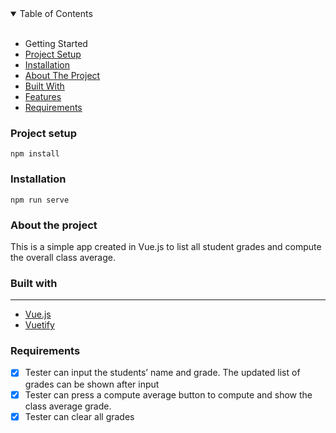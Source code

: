 <details open>
 <summary>Table of Contents</summary>
 <br>
 
 - Getting Started
  - [Project Setup](#project-setup)
  - [Installation](#installation)
 - [About The Project](#about-the-project)
  - [Built With](#build-with)
  - [Features](#features)
 - [Requirements](#requirements)
</details>



### <a name="project-setup"></a> Project setup
```
npm install
```

### <a name="installation"></a> Installation
```
npm run serve
```
### <a name="about-the-project"></a> About the project

This is a simple app created in Vue.js to list all student grades and compute the overall class average. 

### <a name="build-with"></a> Built with
--------

* [Vue.js](https://vuejs.org/)
* [Vuetify](https://vuetifyjs.com/)

### <a name="requirements"></a> Requirements

- [x] Tester can input the students’ name and grade. The updated list of grades can be shown after
input
- [x] Tester can press a compute average button to compute and show the class average grade.
- [x] Tester can clear all grades
